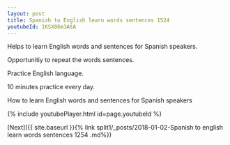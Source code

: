 ```yaml
---
layout: post
title: Spanish to English learn words sentences 1524 
youtubeId: 1KSX86m3AtA
---
```

 
 
Helps to learn English words and sentences for Spanish speakers.

Opportunitiy to repeat the words sentences. 

Practice English language. 
 
10 minutes practice every day. 
 
How to learn English words and sentences for Spanish speakers 
 
{% include youtubePlayer.html id=page.youtubeId %}
 
 
[Next]({{ site.baseurl }}{% link  split1/_posts/2018-01-02-Spanish to english learn words sentences 1254 .md%})
 
